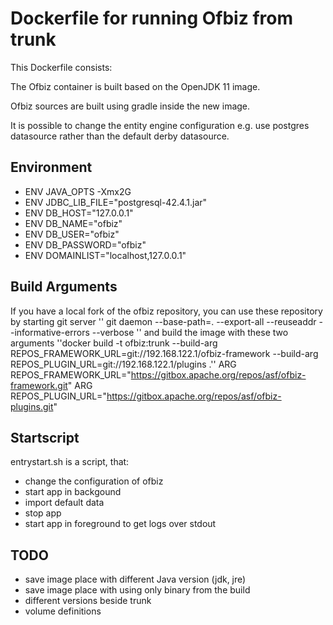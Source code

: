 # Dockerfile for running Ofbiz from trunk

This Dockerfile consists:

The Ofbiz container is built based on the OpenJDK 11 image.

Ofbiz sources are built using gradle inside the new image.

It is possible to change the  entity engine configuration e.g. use
postgres datasource rather than the default derby datasource.

## Environment

* ENV JAVA_OPTS -Xmx2G
* ENV JDBC_LIB_FILE="postgresql-42.4.1.jar" 
* ENV DB_HOST="127.0.0.1"
* ENV DB_NAME="ofbiz"
* ENV DB_USER="ofbiz"
* ENV DB_PASSWORD="ofbiz"
* ENV DOMAINLIST="localhost,127.0.0.1"

## Build Arguments
If you have a local fork of the ofbiz repository, you can use these repository by starting git server
'' git daemon --base-path=. --export-all --reuseaddr --informative-errors --verbose ''
and build the image with these two arguments
''docker build -t ofbiz:trunk --build-arg REPOS_FRAMEWORK_URL=git://192.168.122.1/ofbiz-framework --build-arg REPOS_PLUGIN_URL=git://192.168.122.1/plugins .''
ARG REPOS_FRAMEWORK_URL="https://gitbox.apache.org/repos/asf/ofbiz-framework.git"
ARG REPOS_PLUGIN_URL="https://gitbox.apache.org/repos/asf/ofbiz-plugins.git"

## Startscript
entrystart.sh is a script, that:
* change the configuration of ofbiz
* start app in backgound
* import default data
* stop app
* start app in foreground to get logs over stdout

## TODO
* save image place with different Java version (jdk, jre)
* save image place with using only binary from the build
* different versions beside trunk
* volume definitions 
